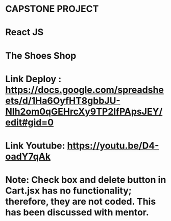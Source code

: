 # CAPSTONE PROJECT

# React JS

# The Shoes Shop

# Link Deploy : https://docs.google.com/spreadsheets/d/1Ha6OyfHT8gbbJU-Nlh2om0qGEHrcXy9TP2lfPApsJEY/edit#gid=0

# Link Youtube: https://youtu.be/D4-oadY7qAk

# Note: Check box and delete button in Cart.jsx has no functionality; therefore, they are not coded. This has been discussed with mentor.
